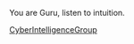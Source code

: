 You are Guru, listen to intuition.

[CyberIntelligenceGroup](http://masterthyself.cyberintelligencegroup/)
